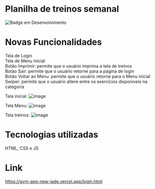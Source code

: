 # Planilha de treinos semanal
![Badge em Desenvolvimento](http://img.shields.io/static/v1?label=STATUS&message=EM%20DESENVOLVIMENTO&color=GREEN&style=for-the-badge)

# Novas Funcionalidades
Tela de Login <br>
Tela de Menu inicial <br>
Botão Imprimir: permite que o usuário imprima a tela de treinos <br>
Botão Sair: permite que o usuário retorne para a página de login <br>
Botão Voltar ao Menu: permite que o usuário retorne para o Menu inicial <br>
Swiper: permite que o usuário altere entre os exercícios disponíveis na categoria <br>

Tela inicial:
![image](https://github.com/sofiapelegrini/gym-app/assets/142181059/98baef8e-5514-4ec5-a16a-d3f88b34216e)


Tela Menu:
![image](https://github.com/sofiapelegrini/gym-app/assets/142181059/1253fe2e-80d6-4ae6-b961-6454efad56f1)


Tela treinos:
![image](https://github.com/sofiapelegrini/gym-app/assets/142181059/7a0d571f-1a15-4b86-bc1f-227eaf3deb3a)


# Tecnologias utilizadas
HTML, CSS e JS

# Link 
https://gym-app-new-jade.vercel.app/login.html
